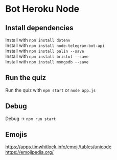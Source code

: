 # Bot Heroku Node

## Install dependencies
Install with `npm install dotenv` <br>
Install with `npm install node-telegram-bot-api` <br>
Install with `npm install palin --save` <br>
Install with `npm install bristol --save` <br>
Install with `npm install mongodb --save` <br>

## Run the quiz
Run the quiz with `npm start` or `node app.js`

## Debug
Debug -> `npm run start`

## Emojis
https://apps.timwhitlock.info/emoji/tables/unicode <br>
https://emojipedia.org/